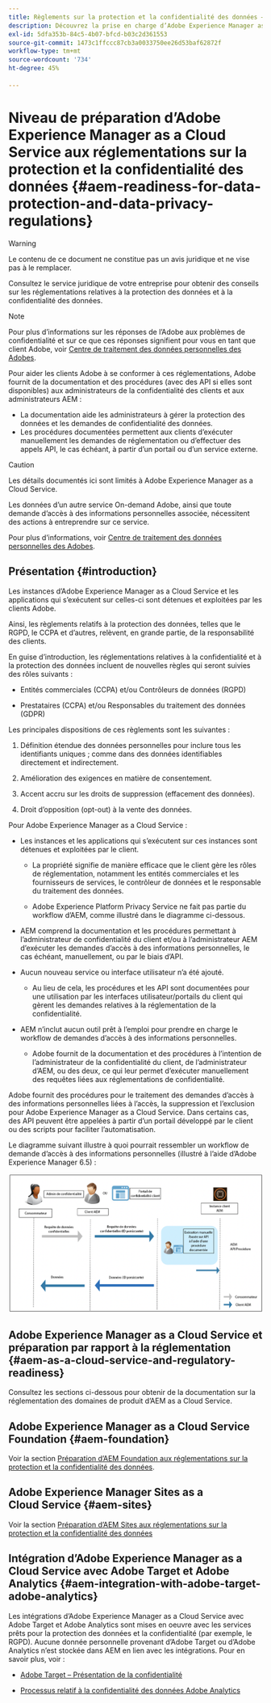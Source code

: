 ```yaml
---
title: Règlements sur la protection et la confidentialité des données – Préparation d’Adobe Experience Manager as a Cloud Service
description: Découvrez la prise en charge d’Adobe Experience Manager as a Cloud Service pour les différents règlements sur la protection et la confidentialité des données et comment vous conformer lors de la mise en oeuvre d’un nouveau projet as a Cloud Service AEM. Ces réglementations comprennent le Règlement général sur la protection des données (RGPD) de l’UE, la loi sur la protection des données des consommateurs de Californie.
exl-id: 5dfa353b-84c5-4b07-bfcd-b03c2d361553
source-git-commit: 1473c1ffccc87cb3a0033750ee26d53baf62872f
workflow-type: tm+mt
source-wordcount: '734'
ht-degree: 45%

---
```


# Niveau de préparation d’Adobe Experience Manager as a Cloud Service aux réglementations sur la protection et la confidentialité des données {#aem-readiness-for-data-protection-and-data-privacy-regulations}

>[!WARNING]
>
>Le contenu de ce document ne constitue pas un avis juridique et ne vise pas à le remplacer.
>
>Consultez le service juridique de votre entreprise pour obtenir des conseils sur les réglementations relatives à la protection des données et à la confidentialité des données.

>[!NOTE]
>
>Pour plus d’informations sur les réponses de l’Adobe aux problèmes de confidentialité et sur ce que ces réponses signifient pour vous en tant que client Adobe, voir [Centre de traitement des données personnelles des Adobes](https://www.adobe.com/fr/privacy.html).

Pour aider les clients Adobe à se conformer à ces réglementations, Adobe fournit de la documentation et des procédures (avec des API si elles sont disponibles) aux administrateurs de la confidentialité des clients et aux administrateurs AEM :

* La documentation aide les administrateurs à gérer la protection des données et les demandes de confidentialité des données.
* Les procédures documentées permettent aux clients d’exécuter manuellement les demandes de réglementation ou d’effectuer des appels API, le cas échéant, à partir d’un portail ou d’un service externe.

>[!CAUTION]
>
>Les détails documentés ici sont limités à Adobe Experience Manager as a Cloud Service.
>
>Les données d’un autre service On-demand Adobe, ainsi que toute demande d’accès à des informations personnelles associée, nécessitent des actions à entreprendre sur ce service.
>
>Pour plus d’informations, voir [Centre de traitement des données personnelles des Adobes](https://www.adobe.com/fr/privacy.html).

## Présentation {#introduction}

Les instances d’Adobe Experience Manager as a Cloud Service et les applications qui s’exécutent sur celles-ci sont détenues et exploitées par les clients Adobe.

Ainsi, les règlements relatifs à la protection des données, telles que le RGPD, le CCPA et d’autres, relèvent, en grande partie, de la responsabilité des clients.

En guise d’introduction, les réglementations relatives à la confidentialité et à la protection des données incluent de nouvelles règles qui seront suivies des rôles suivants :

* Entités commerciales (CCPA) et/ou Contrôleurs de données (RGPD)

* Prestataires (CCPA) et/ou Responsables du traitement des données (GDPR)

Les principales dispositions de ces règlements sont les suivantes :

1. Définition étendue des données personnelles pour inclure tous les identifiants uniques ; comme dans des données identifiables directement et indirectement.

2. Amélioration des exigences en matière de consentement.

3. Accent accru sur les droits de suppression (effacement des données).

4. Droit d’opposition (opt-out) à la vente des données.

Pour Adobe Experience Manager as a Cloud Service :

* Les instances et les applications qui s’exécutent sur ces instances sont détenues et exploitées par le client.

   * La propriété signifie de manière efficace que le client gère les rôles de réglementation, notamment les entités commerciales et les fournisseurs de services, le contrôleur de données et le responsable du traitement des données.

   * Adobe Experience Platform Privacy Service ne fait pas partie du workflow d’AEM, comme illustré dans le diagramme ci-dessous.

* AEM comprend la documentation et les procédures permettant à l’administrateur de confidentialité du client et/ou à l’administrateur AEM d’exécuter les demandes d’accès à des informations personnelles, le cas échéant, manuellement, ou par le biais d’API.

* Aucun nouveau service ou interface utilisateur n’a été ajouté.

   * Au lieu de cela, les procédures et les API sont documentées pour une utilisation par les interfaces utilisateur/portails du client qui gèrent les demandes relatives à la réglementation de la confidentialité.

* AEM n’inclut aucun outil prêt à l’emploi pour prendre en charge le workflow de demandes d’accès à des informations personnelles.

   * Adobe fournit de la documentation et des procédures à l’intention de l’administrateur de la confidentialité du client, de l’administrateur d’AEM, ou des deux, ce qui leur permet d’exécuter manuellement des requêtes liées aux réglementations de confidentialité.

Adobe fournit des procédures pour le traitement des demandes d’accès à des informations personnelles liées à l’accès, la suppression et l’exclusion pour Adobe Experience Manager as a Cloud Service. Dans certains cas, des API peuvent être appelées à partir d’un portail développé par le client ou des scripts pour faciliter l’automatisation.

Le diagramme suivant illustre à quoi pourrait ressembler un workflow de demande d’accès à des informations personnelles (illustré à l’aide d’Adobe Experience Manager 6.5) :

![Protection et confidentialité des données](assets/data-protection-and-privacy-01.png)

## Adobe Experience Manager as a Cloud Service et préparation par rapport à la réglementation {#aem-as-a-cloud-service-and-regulatory-readiness}

Consultez les sections ci-dessous pour obtenir de la documentation sur la réglementation des domaines de produit d’AEM as a Cloud Service.

## Adobe Experience Manager as a Cloud Service Foundation {#aem-foundation}

Voir la section [Préparation d’AEM Foundation aux réglementations sur la protection et la confidentialité des données](/help/compliance/data-privacy-and-protection-readiness/foundation-readiness.md).

## Adobe Experience Manager Sites as a Cloud Service {#aem-sites}

Voir la section [Préparation d’AEM Sites aux réglementations sur la protection et la confidentialité des données](/help/compliance/data-privacy-and-protection-readiness/sites-readiness.md)

## Intégration d’Adobe Experience Manager as a Cloud Service avec Adobe Target et Adobe Analytics {#aem-integration-with-adobe-target-adobe-analytics}

Les intégrations d’Adobe Experience Manager as a Cloud Service avec Adobe Target et Adobe Analytics sont mises en oeuvre avec les services prêts pour la protection des données et la confidentialité (par exemple, le RGPD). Aucune donnée personnelle provenant d’Adobe Target ou d’Adobe Analytics n’est stockée dans AEM en lien avec les intégrations.
Pour en savoir plus, voir :

* [Adobe Target – Présentation de la confidentialité](https://experienceleague.adobe.com/docs/target-dev/developer/implementation/privacy/cmp-privacy-and-general-data-protection-regulation.html)

* [Processus relatif à la confidentialité des données Adobe Analytics](https://experienceleague.adobe.com/docs/analytics/admin/admin-tools/data-governance/an-gdpr-workflow.html)
